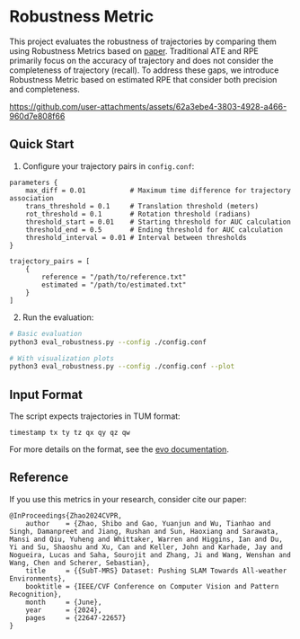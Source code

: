 # Robustness Metric

This project evaluates the robustness of trajectories by comparing them using Robustness Metrics based on [paper](https://arxiv.org/pdf/2307.07607). Traditional ATE and RPE primarily focus on the accuracy of trajectory and does not consider the completeness of trajectory (recall). To address these gaps, we introduce Robustness Metric based on estimated RPE that consider both precision and completeness.


https://github.com/user-attachments/assets/62a3ebe4-3803-4928-a466-960d7e808f66

## Quick Start

1. Configure your trajectory pairs in `config.conf`:
```hocon
parameters {
    max_diff = 0.01           # Maximum time difference for trajectory association
    trans_threshold = 0.1     # Translation threshold (meters)
    rot_threshold = 0.1       # Rotation threshold (radians)
    threshold_start = 0.01    # Starting threshold for AUC calculation
    threshold_end = 0.5       # Ending threshold for AUC calculation
    threshold_interval = 0.01 # Interval between thresholds
}

trajectory_pairs = [
    {
        reference = "/path/to/reference.txt"
        estimated = "/path/to/estimated.txt"
    }
]
```

2. Run the evaluation:
```bash
# Basic evaluation
python3 eval_robustness.py --config ./config.conf

# With visualization plots
python3 eval_robustness.py --config ./config.conf --plot
```

## Input Format

The script expects trajectories in TUM format:
```
timestamp tx ty tz qx qy qz qw
```
For more details on the format, see the [evo documentation](https://github.com/MichaelGrupp/evo/wiki/Formats).

## Reference

If you use this metrics in your research, consider cite our paper:
```
@InProceedings{Zhao2024CVPR,
    author    = {Zhao, Shibo and Gao, Yuanjun and Wu, Tianhao and Singh, Damanpreet and Jiang, Rushan and Sun, Haoxiang and Sarawata, Mansi and Qiu, Yuheng and Whittaker, Warren and Higgins, Ian and Du, Yi and Su, Shaoshu and Xu, Can and Keller, John and Karhade, Jay and Nogueira, Lucas and Saha, Sourojit and Zhang, Ji and Wang, Wenshan and Wang, Chen and Scherer, Sebastian},
    title     = {{SubT-MRS} Dataset: Pushing SLAM Towards All-weather Environments},
    booktitle = {IEEE/CVF Conference on Computer Vision and Pattern Recognition},
    month     = {June},
    year      = {2024},
    pages     = {22647-22657}
}
```

